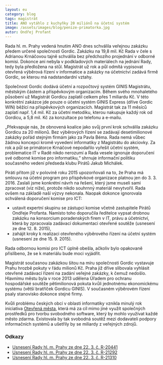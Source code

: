 ```yaml
---
layout: eu
category: blog
tags: magistrát
title: ANO vytáhlo z kuchyňky 20 miliónů na účetní systém
image: /assets/images/blog/penize-primatorka.jpg
autor: Ondřej Profant
---
```


Rada hl. m. Prahy vedená hnutím ANO dnes schválila veřejnou zakázku předem určené společnosti Gordic. Zakázku na 19,8 mil. Kč Rada v čele s Adrianou Krnáčovou tajně schválila bez předchozího projednání v odborné komisi. Dokonce ani nebyla v podkladových materiálech na jednání Rady, tedy byla předložena na stůl. Magistrát už rok a půl odmítá vypisovat otevřená výběrová řízení v informatice a zakázky na účetnictví zadává firmě Gordic, se kterou má nadstandardní vztahy.

Společnost Gordic dodává účetní a rozpočtový systém GINIS Magistrátu, městským částem a příspěvkovým organizacím. Během svého mnohaletého působení už Magistrát Gordicu zaplatil celkem přes 1 miliardu Kč. V této konkrétní zakázce jde pouze o účetní systém GINIS Express (dříve Gordic WIN) běžící na příspěvkových organizacích. Magistrát tak za 11 měsíců zaplatí např. 1,4 mil. Kč za účetní metodiku, kterou nakupuje každý rok od Gordicu, a 5,8 mil. Kč za konzultace po telefonu a e-mailu.

„Překvapuje nás, že obnovená koalice jako svůj první krok schválila zakázku Gordicu za 20 milionů. Bez výběrových řízení se zadávají desetimilionové zakázky pořád stejným firmám jako za Pavla Béma. Rada nemá vůbec žádnou koncepci kromě vyvedení informatiky z Magistrátu do akciovky. Za rok a půl se primátorce Krnáčové nepodařilo vyřešit účetní systém, problematice IT v Radě nikdo nerozumí a Rada vesele ignoruje doporučení své odborné komise pro informatiku,“ shrnuje informační politiku současného vedení předseda klubu Pirátů Jakub Michálek.

Piráti přitom již v polovině roku 2015 upozorňovali na to, že Praha má smlouvu na účetní program pro příspěvkové organizace platnou jen do 3. 3. 2016. Zaslali jsme konkrétní návrh na řešení, který jsme museli sami zpracovat (viz níže), protože nikdo souhrnný materiál nevytvořil. Rada ovšem na základě naší výzvy nekonala. Naopak dokonce ignorovala schválená doporučení komise pro ICT:

* ustavit expertní skupinu se zástupci komise včetně zastupitele Pirátů Ondřeje Profanta. Namísto toho doporučila ředitelce vypsat drobnou zakázku na konsorcium poradenských firem v IT, právu a účetnictví, která by zpracovala zadávací dokumentaci otevřené soutěže (usnesení ze dne 12. 8. 2015),
* zahájit kroky k realizaci otevřeného výběrového řízení na účetní systém (usnesení ze dne 15. 9. 2015).

Rada odbornou komisi pro ICT úplně obešla, ačkoliv bylo opakovaně přislíbeno, že se k materiálu bude moci vyjádřit. 

Magistrát současnou zakázkou šitou na míru společnosti Gordic vystavuje Prahu hrozbě pokuty v řádu milionů Kč. Praha již dříve slibovala vyhlásit otevřené zadávací řízení na zadání veřejné zakázky, k čemuž nedošlo. Hlavnímu městu byla v roce 2013 udělena Úřadem pro ochranu hospodářské soutěže pětimilionová pokuta kvůli jednotnému ekonomickému systému (větší bratříček Gordicu GINIS). V současném výběrovém řízení psaly stanovisko dokonce stejné firmy.

Kvůli problému českých obcí v oblasti informatiky vznikla minulý rok iniciativa [Otevřená města](http://www.otevrenamesta.cz/), která má za cíl mimo jiné využít společných prostředků pro tvorbu svobodného software, který by mohlo využívat každé město zdarma. Existovala by tak svobodná soutěž mezi dodavateli podpory informačních systémů a ušetřily by se miliardy z veřejných zdrojů.

### Odkazy

* [Usnesení Rady hl. m. Prahy ze dne 22. 3. č. R-20441](https://github.com/pirati-cz/webpraha/blob/gh-pages/assets/static/20441.pdf)
* [Usnesení Rady hl. m. Prahy ze dne 22. 3. č. R-21292](https://github.com/pirati-cz/webpraha/blob/gh-pages/assets/static/21292.pdf)
* [Usnesení Rady hl. m. Prahy ze dne 22. 3. č. R-21310](https://github.com/pirati-cz/webpraha/blob/gh-pages/assets/static/21310.pdf)
